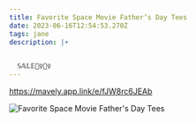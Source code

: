 ```yaml
---
title: Favorite Space Movie Father’s Day Tees
date: 2023-06-16T12:54:53.270Z
tags: jane
description: |+
  

  𝕊𝔸𝕃𝔼🏃‍♀🏃‍♀
---
```

https://mavely.app.link/e/fJW8rc6JEAb

<!--StartFragment-->

![Favorite Space Movie Father's Day Tees](https://cloud.media-jane.com/q_auto,f_auto,w_600,h_600,dpr_2,c_limit/v1/img/deals/2074782_square.jpg)

<!--EndFragment-->